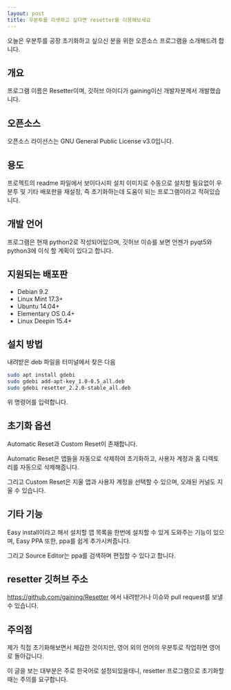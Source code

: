 ```yaml
---
layout: post
title: 우분투를 리셋하고 싶다면 resetter를 이용해보세요
---
```


오늘은 우분투를 공장 초기화하고 싶으신 분을 위한 오픈소스 프로그램을 소개해드려 합니다.

## 개요

프로그램 이름은 Resetter이며, 깃허브 아이디가 gaining이신 개발자분께서 개발했습니다.

## 오픈소스

오픈소스 라이선스는 GNU General Public License v3.0입니다.

## 용도

프로젝트의 readme 파일에서 보이다시피 설치 이미지로 수동으로 설치할 필요없이 우분투 및 기타 배포판을 재설정, 즉 초기화하는데 도움이 되는 프로그램이라고 적혀있습니다.

## 개발 언어

프로그램은 현재 python2로 작성되어있으며, 깃허브 이슈를 보면 언젠가 pyqt5와 python3에 이식 할 계획이 있다고 합니다.

## 지원되는 배포판

* Debian 9.2
* Linux Mint 17.3+
* Ubuntu 14.04+
* Elementary OS 0.4+
* Linux Deepin 15.4+    

## 설치 방법

내려받은 deb 파일을 터미널에서 찾은 다음 

```bash
sudo apt install gdebi
sudo gdebi add-apt-key_1.0-0.5_all.deb
sudo gdebi resetter_2.2.0-stable_all.deb
``` 

위 명령어를 입력합니다.


## 초기화 옵션 

Automatic Reset과 Custom Reset이 존재합니다.

Automatic Reset은 앱들을 자동으로 삭제하여 초기화하고, 사용자 계정과 홈 디렉토리를 자동으로 삭제해줍니다.

그리고 Custom Reset은 지울 앱과 사용자 계정을 선택할 수 있으며, 오래된 커널도 지울 수 있습니다.

## 기타 기능 

Easy install이라고 해서 설치할 앱 목록을 한번에 설치할 수 있게 도와주는 기능이 있으며,  Easy PPA 또한, ppa를 쉽게 추가시켜줍니다.

그리고 Source Editor는 ppa를 검색하며 편집할 수 있다고 합니다.

## resetter 깃허브 주소

https://github.com/gaining/Resetter 에서 내려받거나 이슈와 pull request를 보낼 수 있습니다.

## 주의점

제가 직접 초기화해보면서 체감한 것이지만, 영어 외의 언어의 우분투로 작업하면 영어로 돌아갑니다.

이 글을 보는 대부분은 주로 한국어로 설정되있을태니, resetter 프로그램으로 초기화할 때는 주의를 요구합니다.